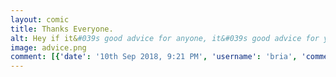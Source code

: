 ```yaml
---
layout: comic
title: Thanks Everyone.
alt: Hey if it&#039s good advice for anyone, it&#039s good advice for you.
image: advice.png
comment: [{'date': '10th Sep 2018, 9:21 PM', 'username': 'bria', 'comment': 'During my hiatus my drawing program updated and has all weird brushes so even if I remembered how to draw it would still be messed up.  My new hope is to post comics three times a month, so roughly on 10th, 20th, 30th.  Pray for me!'}]
---
```

